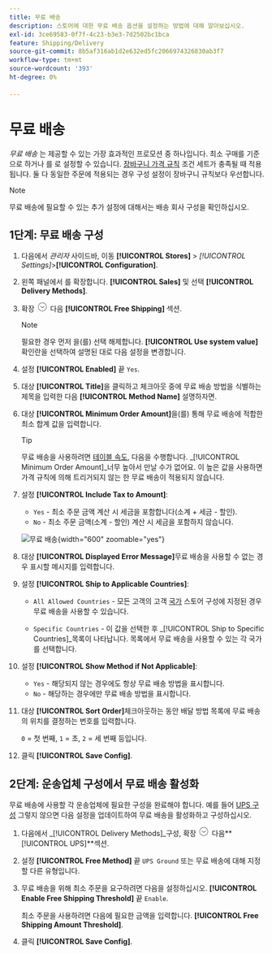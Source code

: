 ```yaml
---
title: 무료 배송
description: 스토어에 대한 무료 배송 옵션을 설정하는 방법에 대해 알아보십시오.
exl-id: 3ce69583-0f7f-4c23-b3e3-7d2502bc1bca
feature: Shipping/Delivery
source-git-commit: 8b5af316ab1d2e632ed5fc2066974326830ab3f7
workflow-type: tm+mt
source-wordcount: '393'
ht-degree: 0%

---
```


# 무료 배송

_무료 배송_ 는 제공할 수 있는 가장 효과적인 프로모션 중 하나입니다. 최소 구매를 기준으로 하거나 를 로 설정할 수 있습니다. [장바구니 가격 규칙](../merchandising-promotions/price-rules-cart.md) 조건 세트가 충족될 때 적용됩니다. 둘 다 동일한 주문에 적용되는 경우 구성 설정이 장바구니 규칙보다 우선합니다.

>[!NOTE]
>
>무료 배송에 필요할 수 있는 추가 설정에 대해서는 배송 회사 구성을 확인하십시오.

## 1단계: 무료 배송 구성

1. 다음에서 _관리자_ 사이드바, 이동 **[!UICONTROL Stores]** > _[!UICONTROL Settings]_>**[!UICONTROL Configuration]**.

1. 왼쪽 패널에서 를 확장합니다. **[!UICONTROL Sales]** 및 선택 **[!UICONTROL Delivery Methods]**.

1. 확장 ![확장 선택기](../assets/icon-display-expand.png) 다음 **[!UICONTROL Free Shipping]** 섹션.

   >[!NOTE]
   >
   >필요한 경우 먼저 을(를) 선택 해제합니다. **[!UICONTROL Use system value]** 확인란을 선택하여 설명된 대로 다음 설정을 변경합니다.

1. 설정 **[!UICONTROL Enabled]** 끝 `Yes`.

1. 대상 **[!UICONTROL Title]**&#x200B;을 클릭하고 체크아웃 중에 무료 배송 방법을 식별하는 제목을 입력한 다음 **[!UICONTROL Method Name]** 설명하자면.

1. 대상 **[!UICONTROL Minimum Order Amount]**&#x200B;을(를) 통해 무료 배송에 적합한 최소 합계 값을 입력합니다.

   >[!TIP]
   >
   >무료 배송을 사용하려면 [테이블 속도](shipping-table-rate.md), 다음을 수행합니다. _[!UICONTROL Minimum Order Amount]_너무 높아서 만날 수가 없어요. 이 높은 값을 사용하면 가격 규칙에 의해 트리거되지 않는 한 무료 배송이 적용되지 않습니다.

1. 설정 **[!UICONTROL Include Tax to Amount]**:

   - `Yes` - 최소 주문 금액 계산 시 세금을 포함합니다(소계 + 세금 - 할인).
   - `No` - 최소 주문 금액(소계 - 할인) 계산 시 세금을 포함하지 않습니다.

   ![무료 배송](../configuration-reference/sales/assets/delivery-methods-free-shipping.png){width="600" zoomable="yes"}

1. 대상 **[!UICONTROL Displayed Error Message]**&#x200B;무료 배송을 사용할 수 없는 경우 표시할 메시지를 입력합니다.

1. 설정 **[!UICONTROL Ship to Applicable Countries]**:

   - `All Allowed Countries` - 모든 고객의 고객 [국가](../getting-started/store-details.md#country-options) 스토어 구성에 지정된 경우 무료 배송을 사용할 수 있습니다.

   - `Specific Countries` - 이 값을 선택한 후 _[!UICONTROL Ship to Specific Countries]_목록이 나타납니다. 목록에서 무료 배송을 사용할 수 있는 각 국가를 선택합니다.

1. 설정 **[!UICONTROL Show Method if Not Applicable]**:

   - `Yes` - 해당되지 않는 경우에도 항상 무료 배송 방법을 표시합니다.
   - `No` - 해당하는 경우에만 무료 배송 방법을 표시합니다.

1. 대상 **[!UICONTROL Sort Order]**&#x200B;체크아웃하는 동안 배달 방법 목록에 무료 배송의 위치를 결정하는 번호를 입력합니다.

   `0` = 첫 번째, `1` = 초, `2` = 세 번째 등입니다.

1. 클릭 **[!UICONTROL Save Config]**.

## 2단계: 운송업체 구성에서 무료 배송 활성화

무료 배송에 사용할 각 운송업체에 필요한 구성을 완료해야 합니다. 예를 들어 [UPS 구성](ups.md) 그렇지 않으면 다음 설정을 업데이트하여 무료 배송을 활성화하고 구성하십시오.

1. 다음에서 _[!UICONTROL Delivery Methods]_구성, 확장 ![확장 선택기](../assets/icon-display-expand.png) 다음&#x200B;**[!UICONTROL UPS]**섹션.

1. 설정 **[!UICONTROL Free Method]** 끝 `UPS Ground` 또는 무료 배송에 대해 지정할 다른 유형입니다.

1. 무료 배송을 위해 최소 주문을 요구하려면 다음을 설정하십시오. **[!UICONTROL Enable Free Shipping Threshold]** 끝 `Enable`.

   최소 주문을 사용하려면 다음에 필요한 금액을 입력합니다. **[!UICONTROL Free Shipping Amount Threshold]**.

1. 클릭 **[!UICONTROL Save Config]**.
